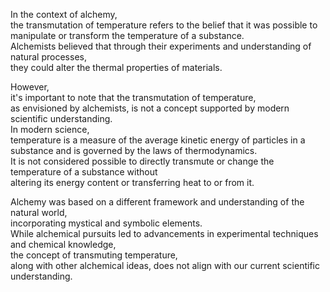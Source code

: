 In the context of alchemy,    
 the transmutation of temperature refers to the belief that it was possible to manipulate or transform the temperature of a substance.   
  Alchemists believed that through their experiments and understanding of natural processes,   
   they could alter the thermal properties of materials.   

However,   
 it's important to note that the transmutation of temperature,   
  as envisioned by alchemists, is not a concept supported by modern scientific understanding.   
   In modern science,   
    temperature is a measure of the average kinetic energy of particles in a substance and is governed by the laws of thermodynamics.    
     It is not considered possible to directly transmute or change the temperature of a substance without    
      altering its energy content or transferring heat to or from it.   
 
Alchemy was based on a different framework and understanding of the natural world,     
 incorporating mystical and symbolic elements.   
  While alchemical pursuits led to advancements in experimental techniques and chemical knowledge,     
   the concept of transmuting temperature,     
    along with other alchemical ideas, does not align with our current scientific understanding.   
